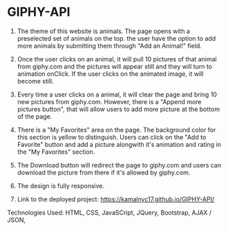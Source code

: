 # GIPHY-API

1. The theme of this website is animals. The page opens with a preselected set of animals on the top. the user have the option to add more animals
by submitting them through "Add an Animal!" field.

2. Once the user clicks on an animal, it will pull 10 pictures of that animal from giphy.com and the pictures will appear still and they will turn 
to animation onClick. If the user clicks on the animated image, it will become still.

3. Every time a user clicks on a animal, it will clear the page and bring 10 new pictures from giphy.com. However, there is a "Append more pictures 
button", that will allow users to add more picture at the bottom of the page.

4. There is a "My Favorites" area on the page. The background color for this section is yellow to distinguish. Users can click on the "Add to 
Favorite" button and add a picture alongwith it's animation and rating in the "My Favorites" section.

5. The Download button will redirect the page to giphy.com and users can download the picture from there if it's allowed by giphy.com. 

6. The design is fully responsive. 

7. Link to the deployed project: https://kamalnyc17.github.io/GIPHY-API/

Technologies Used: HTML, CSS, JavaSCript, JQuery, Bootstrap, AJAX / JSON,
